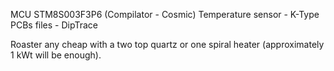MCU STM8S003F3P6 (Compilator - Cosmic)
Temperature sensor  - K-Type
PCBs files - DipTrace

Roaster any cheap with a two top quartz or one spiral heater (approximately 1 kWt will be enough). 
